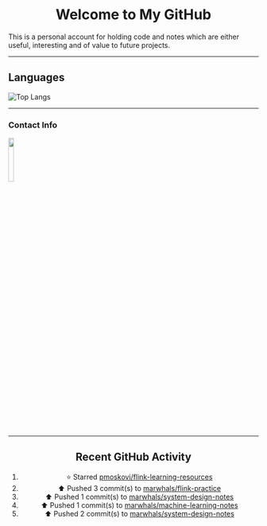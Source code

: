 <div style="text-align: center;">

# Welcome to My GitHub

</div>

This is a personal account for holding code and notes which are either useful, interesting and of value to future projects.

---
## Languages

![Top Langs](https://github-readme-stats.vercel.app/api/top-langs/?username=marwhals&layout=compact&bg_color=282c34&text_color=ffffff&title_color=ff5733)
 
---

### Contact Info

<a href="https://www.linkedin.com/in/marjanmubarok/">
  <img src="https://upload.wikimedia.org/wikipedia/commons/0/01/LinkedIn_Logo.svg" width="15%">
</a>

---

<div style="text-align: center;">

## Recent GitHub Activity

<!--RECENT_ACTIVITY:start-->
1. ⭐ Starred [pmoskovi/flink-learning-resources](https://github.com/pmoskovi/flink-learning-resources)<br>
2. ⬆️ Pushed 3 commit(s) to [marwhals/flink-practice](https://github.com/marwhals/flink-practice)<br>
3. ⬆️ Pushed 1 commit(s) to [marwhals/system-design-notes](https://github.com/marwhals/system-design-notes)<br>
4. ⬆️ Pushed 1 commit(s) to [marwhals/machine-learning-notes](https://github.com/marwhals/machine-learning-notes)<br>
5. ⬆️ Pushed 2 commit(s) to [marwhals/system-design-notes](https://github.com/marwhals/system-design-notes)<br>
<!--RECENT_ACTIVITY:end-->

</div>